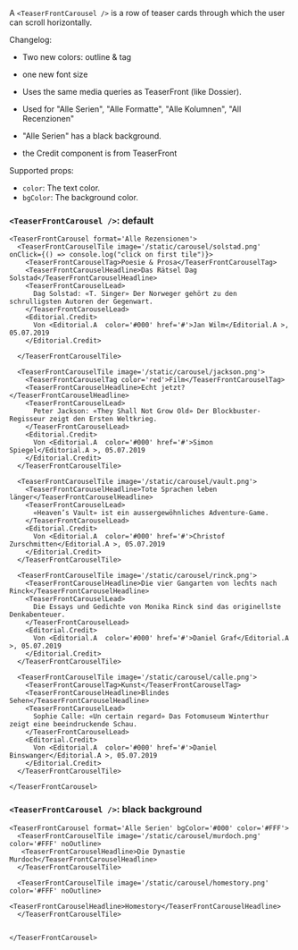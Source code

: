 A `<TeaserFrontCarousel />` is a row of teaser cards through which the user can scroll horizontally.

Changelog:
 - Two new colors: outline & tag
- one new font size

- Uses the same media queries as TeaserFront (like Dossier).
- Used for "Alle Serien", "Alle Formatte", "Alle Kolumnen", "All Recenzionen"
- "Alle Serien" has a black background.
- the Credit component is from TeaserFront


Supported props:
- `color`: The text color.
- `bgColor`: The background color.

### `<TeaserFrontCarousel />`: default

```react
<TeaserFrontCarousel format='Alle Rezensionen'>
  <TeaserFrontCarouselTile image='/static/carousel/solstad.png' onClick={() => console.log("click on first tile")}>
    <TeaserFrontCarouselTag>Poesie & Prosa</TeaserFrontCarouselTag>
    <TeaserFrontCarouselHeadline>Das Rätsel Dag Solstad</TeaserFrontCarouselHeadline>
    <TeaserFrontCarouselLead>
      Dag Solstad: «T. Singer» Der Norweger gehört zu den schrulligsten Autoren der Gegenwart.
    </TeaserFrontCarouselLead>
    <Editorial.Credit>
      Von <Editorial.A  color='#000' href='#'>Jan Wilm</Editorial.A >, 05.07.2019
    </Editorial.Credit>

  </TeaserFrontCarouselTile>

  <TeaserFrontCarouselTile image='/static/carousel/jackson.png'>
    <TeaserFrontCarouselTag color='red'>Film</TeaserFrontCarouselTag>
    <TeaserFrontCarouselHeadline>Echt jetzt?</TeaserFrontCarouselHeadline>
    <TeaserFrontCarouselLead>
      Peter Jackson: «They Shall Not Grow Old» Der Blockbuster-Regisseur zeigt den Ersten Weltkrieg.
    </TeaserFrontCarouselLead>
    <Editorial.Credit>
      Von <Editorial.A  color='#000' href='#'>Simon Spiegel</Editorial.A >, 05.07.2019
    </Editorial.Credit>
  </TeaserFrontCarouselTile>

  <TeaserFrontCarouselTile image='/static/carousel/vault.png'>
    <TeaserFrontCarouselHeadline>Tote Sprachen leben länger</TeaserFrontCarouselHeadline>
    <TeaserFrontCarouselLead>
      «Heaven’s Vault» ist ein aussergewöhnliches Adventure-Game.
    </TeaserFrontCarouselLead>
    <Editorial.Credit>
      Von <Editorial.A  color='#000' href='#'>Christof Zurschmitten</Editorial.A >, 05.07.2019
    </Editorial.Credit>
  </TeaserFrontCarouselTile>

  <TeaserFrontCarouselTile image='/static/carousel/rinck.png'>
    <TeaserFrontCarouselHeadline>Die vier Gangarten von lechts nach Rinck</TeaserFrontCarouselHeadline>
    <TeaserFrontCarouselLead>
      Die Essays und Gedichte von Monika Rinck sind das originellste Denkabenteuer.
    </TeaserFrontCarouselLead>
    <Editorial.Credit>
      Von <Editorial.A  color='#000' href='#'>Daniel Graf</Editorial.A >, 05.07.2019
    </Editorial.Credit>
  </TeaserFrontCarouselTile>

  <TeaserFrontCarouselTile image='/static/carousel/calle.png'>
    <TeaserFrontCarouselTag>Kunst</TeaserFrontCarouselTag>
    <TeaserFrontCarouselHeadline>Blindes Sehen</TeaserFrontCarouselHeadline>
    <TeaserFrontCarouselLead>
      Sophie Calle: «Un certain regard» Das Fotomuseum Winterthur zeigt eine beeindruckende Schau.
    </TeaserFrontCarouselLead>
    <Editorial.Credit>
      Von <Editorial.A  color='#000' href='#'>Daniel Binswanger</Editorial.A >, 05.07.2019
    </Editorial.Credit>
  </TeaserFrontCarouselTile>

</TeaserFrontCarousel>
```

### `<TeaserFrontCarousel />`: black background

```react
<TeaserFrontCarousel format='Alle Serien' bgColor='#000' color='#FFF'>
  <TeaserFrontCarouselTile image='/static/carousel/murdoch.png' color='#FFF' noOutline>
   <TeaserFrontCarouselHeadline>Die Dynastie Murdoch</TeaserFrontCarouselHeadline>
  </TeaserFrontCarouselTile>

  <TeaserFrontCarouselTile image='/static/carousel/homestory.png' color='#FFF' noOutline>
   <TeaserFrontCarouselHeadline>Homestory</TeaserFrontCarouselHeadline>
  </TeaserFrontCarouselTile>


</TeaserFrontCarousel>
```
